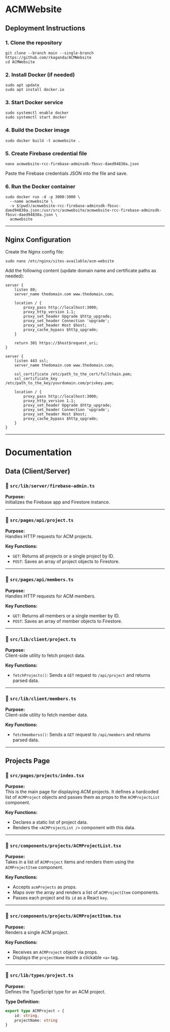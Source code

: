 # ACMWebsite

## Deployment Instructions

### 1. Clone the repository

    git clone --branch main --single-branch https://github.com/rkaganda/ACMWebsite
    cd ACMWebsite

### 2. Install Docker (if needed)

    sudo apt update
    sudo apt install docker.io

### 3. Start Docker service

    sudo systemctl enable docker
    sudo systemctl start docker

### 4. Build the Docker image

    sudo docker build -t acmwebsite .

### 5. Create Firebase credential file

    nano acmwebsite-rcc-firebase-adminsdk-fbsvc-daed94830a.json

Paste the Firebase credentials JSON into the file and save.

### 6. Run the Docker container

    sudo docker run -d -p 3000:3000 \
      --name acmwebsite \
      -v $(pwd)/acmwebsite-rcc-firebase-adminsdk-fbsvc-daed94830a.json:/usr/src/acmwebsite/acmwebsite-rcc-firebase-adminsdk-fbsvc-daed94830a.json \
      acmwebsite

---

## Nginx Configuration

Create the Nginx config file:

    sudo nano /etc/nginx/sites-available/acm-website

Add the following content (update domain name and certificate paths as needed):

    server {
        listen 80;
        server_name thedomain.com www.thedomain.com;

        location / {
            proxy_pass http://localhost:3000;
            proxy_http_version 1.1;
            proxy_set_header Upgrade $http_upgrade;
            proxy_set_header Connection 'upgrade';
            proxy_set_header Host $host;
            proxy_cache_bypass $http_upgrade;
        }

        return 301 https://$host$request_uri;
    }

    server {
        listen 443 ssl;
        server_name thedomain.com www.thedomain.com;

        ssl_certificate /etc/path_to_the_cert/fullchain.pem;
        ssl_certificate_key /etc/path_to_the_key/yourdomain.com/privkey.pem;

        location / {
            proxy_pass http://localhost:3000;
            proxy_http_version 1.1;
            proxy_set_header Upgrade $http_upgrade;
            proxy_set_header Connection 'upgrade';
            proxy_set_header Host $host;
            proxy_cache_bypass $http_upgrade;
        }
    }



---
# Documentation
## Data (Client/Server)

### 📁 `src/lib/server/firebase-admin.ts`

**Purpose:**  
Initializes the Firebase app and Firestore instance.

---

### 📁 `src/pages/api/project.ts`

**Purpose:**  
Handles HTTP requests for ACM projects.

**Key Functions:**
- `GET`: Returns all projects or a single project by ID.
- `POST`: Saves an array of project objects to Firestore.

---

### 📁 `src/pages/api/members.ts`

**Purpose:**  
Handles HTTP requests for ACM members.

**Key Functions:**
- `GET`: Returns all members or a single member by ID.
- `POST`: Saves an array of member objects to Firestore.

---

### 📁 `src/lib/client/project.ts`

**Purpose:**  
Client-side utility to fetch project data.

**Key Functions:**
- `fetchProjects()`: Sends a `GET` request to `/api/project` and returns parsed data.
---
### 📁 `src/lib/client/members.ts`

**Purpose:**  
Client-side utility to fetch member data.

**Key Functions:**
- `fetchmemberss()`: Sends a `GET` request to `/api/members` and returns parsed data.

---
## Projects Page

### 📁 `src/pages/projects/index.tsx`

**Purpose:**  
This is the main page for displaying ACM projects. It defines a hardcoded list of `ACMProject` objects and passes them as props to the `ACMProjectList` component.

**Key Functions:**
- Declares a static list of project data.
- Renders the `<ACMProjectList />` component with this data.

---

### 📁 `src/components/projects/ACMProjectList.tsx`

**Purpose:**  
Takes in a list of `ACMProject` items and renders them using the `ACMProjectItem` component.

**Key Functions:**
- Accepts `acmProjects` as props.
- Maps over the array and renders a list of `ACMProjectItem` components.
- Passes each project and its `id` as a React `key`.

---

### 📁 `src/components/projects/ACMProjectItem.tsx`

**Purpose:**  
Renders a single ACM project.

**Key Functions:**
- Receives an `ACMProject` object via props.
- Displays the `projectName` inside a clickable `<a>` tag.

---

### 📁 `src/lib/types/project.ts`

**Purpose:**  
Defines the TypeScript type for an ACM project.

**Type Definition:**
```ts
export type ACMProject = {
    id: string,
    projectName: string
}
